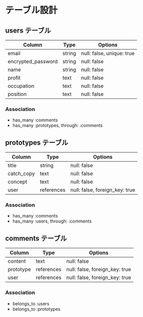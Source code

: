 # テーブル設計

## users テーブル

| Column             | Type   | Options     |
| ------------------ | ------ | ----------- |
| email              | string | null: false, unique: true |
| encrypted_password | string | null: false |
| name               | string | null: false |
| profit             | text   | null: false |
| occupation         | text   | null: false |
| position           | text   | null: false |

### Association

- has_many :comments
- has_many :prototypes, through: :comments

## prototypes テーブル

| Column       | Type       | Options     |
| -------------| ---------- | ----------- |
| title        | string     | null: false |
| catch_copy   | text       | null: false |
| concept      | text       | null: false |
| user         | references | null: false, foreign_key: true |

### Association

- has_many :comments
- has_many :users, through: :comments

## comments テーブル

| Column    | Type       | Options                        |
| --------- | ---------- | ------------------------------ |
| content   | text       | null: false                    |
| prototype | references | null: false, foreign_key: true |
| user      | references | null: false, foreign_key: true |

### Association

- belongs_to :users
- belongs_to :prototypes
